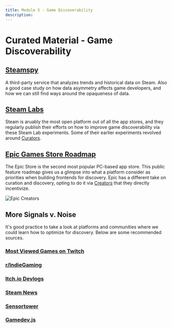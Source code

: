```yaml
---
title: Module 5 - Game Discoverability
description:
---
```


# Curated Material - Game Discoverability

## <a href="https://steamspy.com/" target="_blank" rel="noopener noreferrer">Steamspy</a>

A third-party service that analyzes trends and historical data on Steam. Also a good case study on how data asymmetry affects game developers, and how we can still find ways around the opaqueness of data.

## <a href="https://store.steampowered.com/labs/" target="_blank" rel="noopener noreferrer">Steam Labs</a>

Steam is aruably the most open platform out of all the app stores, and they regularly publish their efforts on how to improve game discoverability via these Steam Lab experiments. Some of their earlier experiments revolved around [Curators](https://store.steampowered.com/curators/). 


## <a href="https://trello.com/b/GXLc34hk/epic-games-store-roadmap" target="_blank" rel="noopener noreferrer">Epic Games Store Roadmap</a>

The Epic Store is the second most popular PC-based app store. This public feature roadmap gives us a glimpse into what a platform consider as priorities when building frontends for discovery. Epic has a different take on curation and discovery, opting to do it via [Creators](https://www.epicgames.com/affiliate/en-US/overview) that they directly incentivize.

<img src="../img/epiccreator.jpg" class="center-img" alt="Epic Creators" />

## More Signals v. Noise

It's good practice to take a look at platforms and communities where we could learn how to optimize for discovery. Below are some recommended sources.

### <a href="https://www.twitch.tv/directory?sort=VIEWER_COUNT" target="_blank" rel="noopener noreferrer">Most Viewed Games on Twitch</a>

### <a href="https://www.reddit.com/r/IndieGaming/" target="_blank" rel="noopener noreferrer">r/IndieGaming</a>

### <a href="https://itch.io/devlogs" target="_blank" rel="noopener noreferrer">Itch.io Devlogs</a>

### <a href="https://steamcommunity.com/games/593110/announcements" target="_blank" rel="noopener noreferrer">Steam News</a>

### <a href="https://sensortower.com/blog" target="_blank" rel="noopener noreferrer">Sensortower</a>

### <a href="https://gamedevjs.com/" target="_blank" rel="noopener noreferrer">Gamedev.js</a>